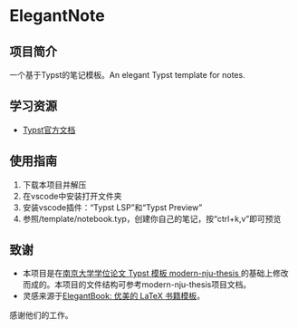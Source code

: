 # ElegantNote

## 项目简介
一个基于Typst的笔记模板。An elegant Typst template for notes.

## 学习资源
* [Typst官方文档](https://typst.app/docs)

## 使用指南
1. 下载本项目并解压
2. 在vscode中安装打开文件夹
3. 安装vscode插件：“Typst LSP”和“Typst Preview”
4. 参照/template/notebook.typ，创建你自己的笔记，按“ctrl+k,v”即可预览

## 致谢
- 本项目是在[南京大学学位论文 Typst 模板 modern-nju-thesis ](https://github.com/nju-lug/modern-nju-thesis)的基础上修改而成的。本项目的文件结构可参考modern-nju-thesis项目文档。
- 灵感来源于[ElegantBook: 优美的 LaTeX 书籍模板](https://github.com/ElegantLaTeX/ElegantBook)。

感谢他们的工作。
